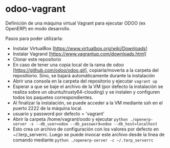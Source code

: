 odoo-vagrant
============

Definición de una máquina virtual Vagrant para ejecutar ODOO (ex OpenERP) en modo desarrollo.

Pasos para poder utilizarla:
* Instalar VirtualBox [https://www.virtualbox.org/wiki/Downloads]
* Instalar Vagrand [https://www.vagrantup.com/downloads.html]
* Clonar este repositorio
* En caso de tener una copia local de la rama de odoo [https://github.com/odoo/odoo.git], copiarla/moverla a la carpeta del repositiorio. Sino, se bajará automáticamente durante la instalación
* Abrir una consola en la carpeta del repositorio y ejecutar `vagrant up`
* Esperar a que se baje el archivo de la VM (por defecto la instalación se realiza sobre un ubuntu/trusty64-clouding) y se instalen y configuren todos los paquetes correspondientes.
* Al finalizar la instalación, se puede acceder a la VM mediante ssh en el puerto 2222 de la máquina local.
* usuario y password por defecto = 'vagrant'
* Abrir la carpeta /home/vagrant/oodo y ejecutar `python ./openerp-server -s --db_user=odoo --db_password=odoo --db_host=localhost`
* Esto crea un archivo de configuración con los valores por defecto en ~/.terp_serverrc. Luego se puede invocar este archivo desde la línea de comando mediante `python ./openerp-server -c ~/.terp_serverrc`
 
